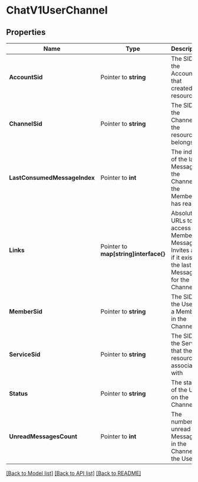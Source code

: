 # ChatV1UserChannel

## Properties

Name | Type | Description | Notes
------------ | ------------- | ------------- | -------------
**AccountSid** | Pointer to **string** | The SID of the Account that created the resource |
**ChannelSid** | Pointer to **string** | The SID of the Channel the resource belongs to |
**LastConsumedMessageIndex** | Pointer to **int** | The index of the last Message in the Channel the Member has read |
**Links** | Pointer to **map[string]interface{}** | Absolute URLs to access the Members, Messages , Invites and, if it exists, the last Message for the Channel |
**MemberSid** | Pointer to **string** | The SID of the User as a Member in the Channel |
**ServiceSid** | Pointer to **string** | The SID of the Service that the resource is associated with |
**Status** | Pointer to **string** | The status of the User on the Channel |
**UnreadMessagesCount** | Pointer to **int** | The number of unread Messages in the Channel for the User |

[[Back to Model list]](../README.md#documentation-for-models) [[Back to API list]](../README.md#documentation-for-api-endpoints) [[Back to README]](../README.md)


